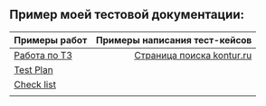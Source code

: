 ## Пример моей тестовой документации:
| Примеры работ                                     | Примеры написания тест-кейсов |
| :-------------                                    | -------------: |
| [Работа по ТЗ](https://docs.google.com/spreadsheets/d/1pwwOFjiKtG5ycKky62hqwNQfBZih3j_vdPm_pcakmb8/edit?usp=sharing)                                        | [Страница поиска kontur.ru](https://docs.google.com/spreadsheets/d/1hp3IsZ4Gmud8_Zm391QAvcNhduSF1lFdRCONIHZVGhk/edit?usp=sharing)  |
| [Test Plan](https://docs.google.com/document/d/1n8cTGAvqCypjRNNJC04MAzEfrsAcTEas/edit?usp=sharing&ouid=101115512239189518646&rtpof=true&sd=true)      |    |
| [Check list](https://docs.google.com/spreadsheets/d/162UMvIIJsK3l53Ro7GVjt44Z2omZDeo0gH6GHF1hOQI/edit?usp=sharing)                                        |    |
|    |                                              |    |
